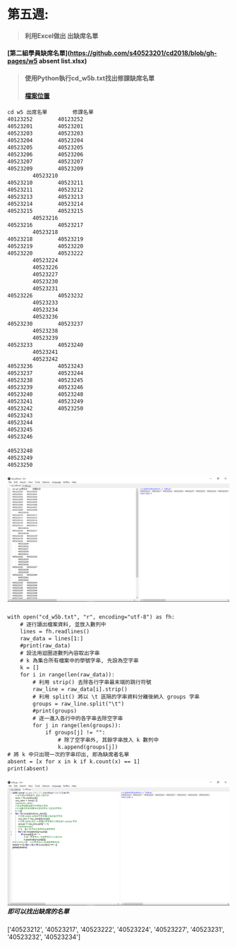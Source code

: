 # 第五週:

> #### 利用Excel做出 出缺席名單

#### [第二組學員缺席名單](https://github.com/s40523201/cd2018/blob/gh-pages/w5 absent list.xlsx)

> #### 使用Python執行cd\_w5b.txt找出修課缺席名單
>
> #### [檔案位置](https://github.com/s40523201/cd2018/tree/gh-pages/Week5)

```
cd w5 出席名單        修課名單
40123252        40123252
40523201        40523201
40523203        40523203
40523204        40523204
40523205        40523205
40523206        40523206
40523207        40523207
40523209        40523209
        40523210
40523210        40523211
40523211        40523212
40523213        40523213
40523214        40523214
40523215        40523215
        40523216
40523216        40523217
        40523218
40523218        40523219
40523219        40523220
40523220        40523222
        40523224
        40523226
        40523227
        40523230
        40523231
40523226        40523232
        40523233
        40523234
        40523236
40523230        40523237
        40523238
        40523239
40523233        40523240
        40523241
        40523242
40523236        40523243
40523237        40523244
40523238        40523245
40523239        40523246
40523240        40523248
40523241        40523249
40523242        40523250
40523243        
40523244        
40523245        
40523246        

40523248        
40523249        
40523250
```

##### ![](/assets/week5修課.png)

```
with open("cd_w5b.txt", "r", encoding="utf-8") as fh:
    # 逐行讀出檔案資料, 並放入數列中
    lines = fh.readlines()
    raw_data = lines[1:]
    #print(raw_data)
    # 設法用迴圈逐數列內容取出字串
    # k 為集合所有檔案中的學號字串, 先設為空字串
    k = []
    for i in range(len(raw_data)):
        # 利用 strip() 去除各行字串最末端的跳行符號
        raw_line = raw_data[i].strip()
        # 利用 split() 將以 \t 區隔的字串資料分離後納入 groups 字串
        groups = raw_line.split("\t")
        #print(groups)
        # 逐一進入各行中的各字串去除空字串
        for j in range(len(groups)):
            if groups[j] != "":
                # 除了空字串外, 其餘字串放入 k 數列中
                k.append(groups[j])
# 將 k 中只出現一次的字串印出, 即為缺席者名單
absent = [x for x in k if k.count(x) == 1]
print(absent)
```

##### ![](/assets/week5.png)即可以找出缺席的名單

\['40523212', '40523217', '40523222', '40523224', '40523227', '40523231', '40523232', '40523234'\]

